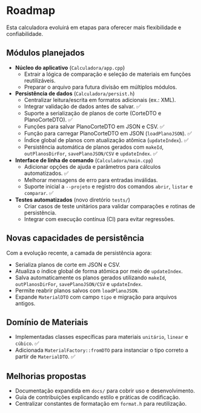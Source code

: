 # Roadmap

Esta calculadora evoluirá em etapas para oferecer mais flexibilidade e confiabilidade.

## Módulos planejados

- **Núcleo do aplicativo** (`Calculadora/app.cpp`)
  - Extrair a lógica de comparação e seleção de materiais em funções reutilizáveis.
  - Preparar o arquivo para futura divisão em múltiplos módulos.
- **Persistência de dados** (`Calculadora/persist.h`)
  - Centralizar leitura/escrita em formatos adicionais (ex.: XML).
  - Integrar validação de dados antes de salvar. ✅
  - Suporte a serialização de planos de corte (CorteDTO e PlanoCorteDTO). ✅
  - Funções para salvar PlanoCorteDTO em JSON e CSV. ✅
  - Função para carregar PlanoCorteDTO em JSON (`loadPlanoJSON`). ✅
  - Índice global de planos com atualização atômica (`updateIndex`). ✅
  - Persistência automática de planos gerados com `makeId`, `outPlanosDirFor`, `savePlanoJSON/CSV` e `updateIndex`. ✅
- **Interface de linha de comando** (`Calculadora/main.cpp`)
  - Adicionar opções de ajuda e parâmetros para cálculos automatizados. ✅
  - Melhorar mensagens de erro para entradas inválidas.
  - Suporte inicial a `--projeto` e registro dos comandos `abrir`, `listar` e `comparar`. ✅
- **Testes automatizados** (novo diretório `tests/`)
  - Criar casos de teste unitários para validar comparações e rotinas de persistência.
  - Integrar com execução contínua (CI) para evitar regressões.

## Novas capacidades de persistência

Com a evolução recente, a camada de persistência agora:

- Serializa planos de corte em JSON e CSV.
- Atualiza o índice global de forma atômica por meio de `updateIndex`.
- Salva automaticamente os planos gerados utilizando `makeId`, `outPlanosDirFor`, `savePlanoJSON/CSV` e `updateIndex`.
- Permite reabrir planos salvos com `loadPlanoJSON`.
- Expande `MaterialDTO` com campo `tipo` e migração para arquivos antigos.

## Domínio de Materiais

- Implementadas classes específicas para materiais `unitário`, `linear` e `cúbico`. ✅
- Adicionada `MaterialFactory::fromDTO` para instanciar o tipo correto a partir de `MaterialDTO`. ✅

## Melhorias propostas

- Documentação expandida em `docs/` para cobrir uso e desenvolvimento.
- Guia de contribuições explicando estilo e práticas de codificação.
- Centralizar constantes de formatação em `format.h` para reutilização.

